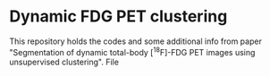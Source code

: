 # Dynamic FDG PET clustering
This repository holds the codes and some additional info from paper "Segmentation of dynamic total-body [<sup>18</sup>F]-FDG PET images using unsupervised clustering". File 
